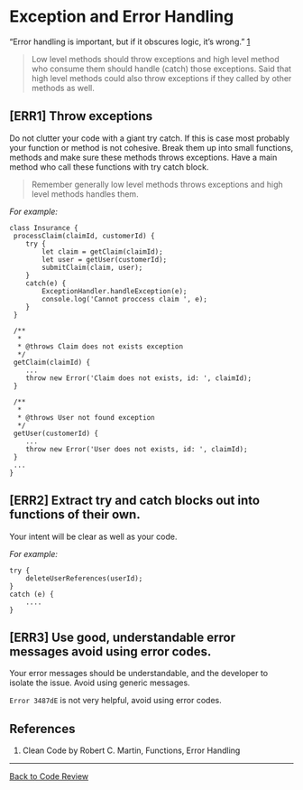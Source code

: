 # Exception and Error Handling

“Error handling is important, but if it obscures logic, it’s wrong.” [1](#cite01)

> Low level methods should throw exceptions and high level method who consume them should
> handle (catch) those exceptions. Said that high level methods could also throw exceptions if they 
> called by other methods as well.

## [ERR1] Throw exceptions 
Do not clutter your code with a giant try catch. If this is case most probably your function or 
method is not cohesive. Break them up into small functions, methods and make sure these methods
throws exceptions. Have a main method who call these functions with try catch block.

> Remember generally low level methods throws exceptions and high level methods handles them.

_For example:_

```
class Insurance {
 processClaim(claimId, customerId) {
    try {
        let claim = getClaim(claimId);
        let user = getUser(customerId);
        submitClaim(claim, user);
    } 
    catch(e) {
        ExceptionHandler.handleException(e);
        console.log('Cannot proccess claim ', e);
    }
 }
 
 /**
  *
  * @throws Claim does not exists exception
  */
 getClaim(claimId) {
    ...
    throw new Error('Claim does not exists, id: ', claimId); 
 }
 
 /**
  *
  * @throws User not found exception
  */
 getUser(customerId) {
    ...
    throw new Error('User does not exists, id: ', claimId); 
 }
 ...
}
```

## [ERR2] Extract try and catch blocks out into functions of their own.

Your intent will be clear as well as your code.

_For example:_

```
try {
    deleteUserReferences(userId);
}
catch (e) {
    ....
}
```

## [ERR3] Use good, understandable error messages avoid using error codes.

Your error messages should be understandable, and the developer to isolate the issue. Avoid using 
generic messages.

`Error 3487dE` is not very helpful, avoid using error codes.

## References
1. <a id="cite01"></a>Clean Code by Robert C. Martin, Functions, Error Handling

---

[Back to Code Review](../code-review.md)